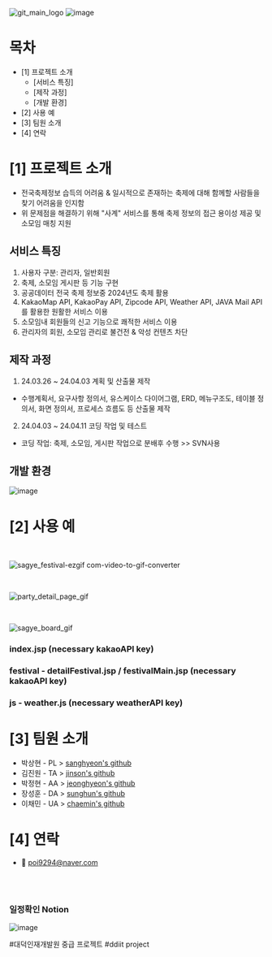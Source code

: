 <!--프로젝트 대문 이미지-->
![git_main_logo](https://github.com/pshhyeon/ddit_semi_project/assets/130214802/e9d21175-6be5-4fcc-951a-3a52a58bcb3a)
![image](https://github.com/pshhyeon/ddit_semi_project/assets/130214802/139b6b6e-d1b6-4fc9-b581-9972456cb13b)

<!--목차-->
# 목차
- [1] 프로젝트 소개
  - [서비스 특징]
  - [제작 과정]
  - [개발 환경]
- [2] 사용 예
- [3] 팀원 소개
- [4] 연락


# [1] 프로젝트 소개
- 전국축제정보 습득의 어려움 & 일시적으로 존재하는 축제에 대해 함께할 사람들을 찾기 어려움을 인지함
- 위 문제점을 해결하기 위해 "사계" 서비스를 통해 축제 정보의 접근 용이성 제공 및 소모임 매칭 지원

## 서비스 특징
1. 사용자 구분: 관리자, 일반회원
2. 축제, 소모임 게시판 등 기능 구현
3. 공공데이터 전국 축제 정보중 2024년도 축제 활용
4. KakaoMap API, KakaoPay API, Zipcode API, Weather API, JAVA Mail API를 활용한 원활한 서비스 이용
5. 소모임내 회원들의 신고 기능으로 쾌적한 서비스 이용
6. 관리자의 회원, 소모임 관리로 불건전 & 악성 컨텐츠 차단

## 제작 과정
1. 24.03.26 ~ 24.04.03 계획 및 산출물 제작
- 수행계획서, 요구사항 정의서, 유스케이스 다이어그램, ERD, 메뉴구조도, 테이블 정의서, 화면 정의서, 프로세스 흐름도 등 산출물 제작
2. 24.04.03 ~ 24.04.11 코딩 작업 및 테스트
- 코딩 작업: 축제, 소모임, 게시판 작업으로 분배후 수행 >> SVN사용

## 개발 환경
![image](https://github.com/pshhyeon/ddit_semi_project/assets/130214802/e4eb7424-853b-4cff-a93c-1689a20dae25)


# [2] 사용 예
<br>

![sagye_festival-ezgif com-video-to-gif-converter](https://github.com/pshhyeon/ddit_semi_project/assets/130214802/82432795-a257-4841-b6e4-a675e101241b)

<br>

![party_detail_page_gif](https://github.com/pshhyeon/ddit_semi_project/assets/130214802/be347fc9-45cf-4b6d-ab9e-148ca0058f14)


<br>

![sagye_board_gif](https://github.com/pshhyeon/ddit_semi_project/assets/130214802/9dea453d-9d0d-4cba-8712-eb89d81ea4e2)

### index.jsp (necessary kakaoAPI key)
### festival - detailFestival.jsp / festivalMain.jsp (necessary kakaoAPI key)
### js - weather.js (necessary weatherAPI key)

# [3] 팀원 소개
- 박상현 - PL > <a href="https://github.com/pshhyeon">sanghyeon's github</a>
- 김진원 - TA > <a href="https://github.com/gottmi1">jinson's github</a>
- 박정현 - AA > <a href="https://github.com/jhjhjhjjhjh">jeonghyeon's github</a>
- 장성훈 - DA > <a href="https://github.com/sunghunjang1">sunghun's github</a>
- 이채민 - UA > <a href="https://github.com/chaemnii">chaemin's github</a>


# [4] 연락
- 📧 poi9294@naver.com

<br><br>

### 일정확인 Notion

![image](https://github.com/pshhyeon/ddit_semi_project/assets/130214802/c37a1b34-d56e-4c8c-a94c-df5d65c94bbc)





#대덕인재개발원 중급 프로젝트
#ddiit project
